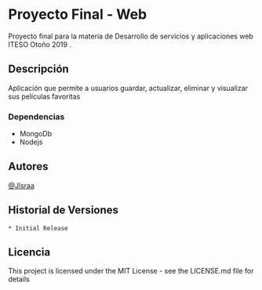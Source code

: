# Proyecto Final - Web

Proyecto final para la materia de Desarrollo de servicios y aplicaciones web ITESO Otoño 2019 .

## Descripción

Aplicación que permite a usuarios guardar, actualizar, eliminar y visualizar sus películas favoritas

### Dependencias

* MongoDb
* Nodejs

## Autores

 [@Jlsraa](https://github.com/Jlsraa)

## Historial de Versiones

    * Initial Release

## Licencia

This project is licensed under the MIT License - see the LICENSE.md file for details

